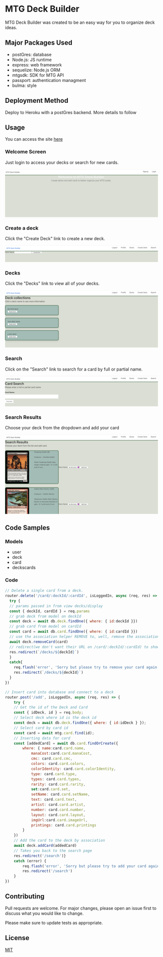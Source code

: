 # MTG Deck Builder

MTG Deck Builder was created to be an easy way for you to organize deck ideas.

## Major Packages Used

- postGres: database
- Node.js: JS runtime
- express: web framework
- sequelize: Node.js ORM
- mtgsdk: SDK for MTG API
- passport: authentication managment
- bulma: style
    
## Deployment Method

Deploy to Heroku with a postGres backend. 
More details to follow

## Usage

You can access the site [here](https://mtgdeck-generator.herokuapp.com/)

### Welcome Screen
Just login to access your decks or search for new cards.

![WelcomeScreen](./public/assets/welcomeScreen.png)

### Create a deck
Click the "Create Deck" link to create a new deck.

![WelcomeScreen](./public/assets/createDeck.png)

### Decks
Click the "Decks" link to view all of your decks.

![WelcomeScreen](./public/assets/decks.png)

### Search
Click on the "Search" link to search for a card by full or partial name.

![WelcomeScreen](./public/assets/search.png)

### Search Results
Choose your deck from the dropdown and add your card

![WelcomeScreen](./public/assets/searchResults.png)

## Code Samples
### Models

- user
- deck
- card
- deckscards

### Code

```js
// Delete a single card from a deck. 
router.delete('/card/:deckId/:cardId', isLoggedIn, async (req, res) => {
  try {
  // params passed in from view decks/display
  const { deckId, cardId } = req.params
  // grab deck from model on deckId
  const deck = await db.deck.findOne({ where: { id:deckId }})
  // grab card from model on cardId
  const card = await db.card.findOne({ where: { id:cardId }})
  // use the association helper REMOVE to, well, remove the association from deck to the card instance 
  await deck.removeCard(card)
  // redirect(we don't want their URL on /card/:deckId/:cardId) to show cards in deck.
  res.redirect(`/decks/${deckId}`)
  }
  catch{
    req.flash('error', 'Sorry but please try to remove your card again.')
    res.redirect(`/decks/${deckId}`)
  }
})
```
```js
// Insert card into database and connect to a deck
router.post('/add', isLoggedIn, async (req, res) => {
    try {
    // Get the id of the Deck and Card
    const { idDeck, id } = req.body;
    // Select deck where id is the deck id
    const deck = await db.deck.findOne({ where: { id:idDeck } });
    // Select card by card id
    const card = await mtg.card.find(id);
    // Inserting data for card
    const [addedCard] = await db.card.findOrCreate({
        where: { name:card.card.name,
            manaCost:card.card.manaCost,
            cmc: card.card.cmc,
            colors: card.card.colors,
            colorIdentity: card.card.colorIdentity,
            type: card.card.type,
            types: card.card.types,
            rarity: card.card.rarity,
            set:card.card.set,
            setName: card.card.setName,
            text: card.card.text,
            artist: card.card.artist,
            number: card.card.number,
            layout: card.card.layout,
            imgUrl:card.card.imageUrl,
            printings: card.card.printings
        }
    })
    // Add the card to the deck by association
    await deck.addCard(addedCard)
    // Takes you back to the search page
    res.redirect('/search')} 
    catch (error) {
        req.flash('error', 'Sorry but please try to add your card again.')
        res.redirect('/search')
    }
})
```
## Contributing
Pull requests are welcome. For major changes, please open an issue first to discuss what you would like to change.

Please make sure to update tests as appropriate.

## License
[MIT](https://choosealicense.com/licenses/mit/)